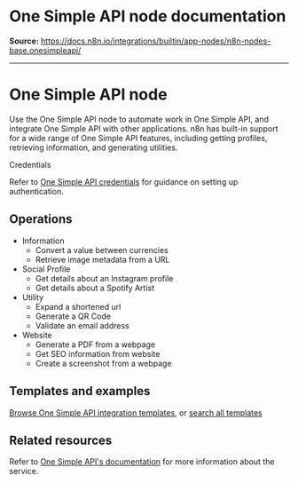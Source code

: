 # One Simple API node documentation

**Source:** https://docs.n8n.io/integrations/builtin/app-nodes/n8n-nodes-base.onesimpleapi/

---

# One Simple API node

Use the One Simple API node to automate work in One Simple API, and integrate One Simple API with other applications. n8n has built-in support for a wide range of One Simple API features, including getting profiles, retrieving information, and generating utilities.

Credentials

Refer to [One Simple API credentials](../../credentials/onesimpleapi/) for guidance on setting up authentication.

## Operations

- Information
  - Convert a value between currencies
  - Retrieve image metadata from a URL
- Social Profile
  - Get details about an Instagram profile
  - Get details about a Spotify Artist
- Utility
  - Expand a shortened url
  - Generate a QR Code
  - Validate an email address
- Website
  - Generate a PDF from a webpage
  - Get SEO information from website
  - Create a screenshot from a webpage

## Templates and examples

[Browse One Simple API integration templates](https://n8n.io/integrations/one-simple-api/), or [search all templates](https://n8n.io/workflows/)

## Related resources

Refer to [One Simple API's documentation](https://onesimpleapi.com/docs) for more information about the service.
